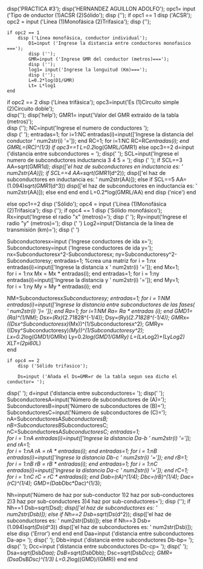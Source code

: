 disp('PRACTICA #3');
disp('HERNANDEZ AGUILLON ADOLFO');
opc1= input ('Tipo de onductor (1)ACSR (2)Sólido');
disp ('');
if opc1 == 1
    disp ('ACSR');
    opc2 = input ('Línea (1)Monofásica (2)Trifasica'); 
    disp ('');
   
    if opc2 == 1
        disp ('Línea monofásica, conductor individual');
            D1=input ('Ingrese la distancia entre conductores monofasico ===');
            disp ('');
            GMR=input ('Ingrese GMR del conductor (metros)===');
            disp ('');
            log1= input('Ingrese la longuitud (Km)===');
            disp (''); 
            L=0.2*log(D1/GMR)
            Lt= L*log1
    end
if opc2 == 2
        disp ('Línea trifásica');
        opc3=input('Es (1)Circuito simple (2)Circuito doble');  
        disp('');
            disp('help');
            GMR1= input('Valor del GMR extraído de la tabla (metros)');  
disp ('');
NC=input('Ingrese el numero de conductores  ');  
disp (' ');
entradas=1;
for i=1:NC
   entradas(i)=input(['Ingrese la distancia del conductor ' num2str(i) '=']); 
end
RC=1;
for i=1:NC
    RC=RC*entradas(i);
end
GMRL=(RC)^(1/3)
if opc3==1
L=0.2*log(GMRL/GMR1)
    else opc3==2
    d=input ('distancia entre subconductores = ');
    disp(' ');
    SCL=input('Ingrese el numero de subconductores inductancia 3 4 5 = ');
         disp (' ');
         if SCL==3
          AA=sqrt(GMR1*d);
    disp(['el haz de subconductores en inductancia es: ' num2str(AA)]);
    if SCL==4
        AA=sqrt(GMR1*(d^2));
        disp(['el haz de subconductores en inductancia es: ' num2str(AA)]);
    else 
        if SCL==5
            AA=(1.094)*sqrt(GMR1*(d^3))
            disp(['el haz de subconductores en inductancia es: ' num2str(AA)]);
        else 
        end
    end
         end
      L=0.2*log(GMRL/AA)
end
        disp ('nice')
end
 
 else  opc1==2
    disp ('Sólido');
     opc4 = input ('Línea (1)Monofásica (2)Trifasica'); 
    disp ('');
    if opc4 == 1
        disp ('Sólido monofásico');
Rx=input('Ingrese el radio "x" (metros)=');
disp (' ');
Ry=input('Ingrese el radio "y" (metros)=');
disp (' ')
Log2=input('Distancia de la línea de transmisión (km)=');
disp (' ')

Subconductoresx=input  ('Ingrese conductores de ida x=');
Subconductoresy=input  ('Ingrese conductores de ida y=');
nx=Subconductoresx^2-Subconductoresx;
ny=Subconductoresy^2-Subconductoresy;
 entradas=1;  %crea una matriz
for i = 1:nx
   entradas(i)=input(['Ingrese la distancia x ' num2str(i) '=']); 
end
     Mx=1;  
    for i = 1:nx
    Mx = Mx * entradas(i); 
    end
 entradas=1; 
for i = 1:ny
   entradas(i)=input(['Ingrese la distancia y ' num2str(i) '=']); 
end
     My=1;  
    for i = 1:ny
    My = My * entradas(i); 
    end
   
   
NM=Subconductoresx*Subconductoresy;
entradas=1;
for i = 1:NM
    entradas(i)=input(['Ingrese la distancia entre subconductores de las fases( ' num2str(i) ')= ']);
end
Ra=1;
for i=1:NM
    Ra= Ra * entradas (i);
end
GMD1=(Ra)^(1/NM);
Dsx=(Rx)*(2.71828^(-1/4));
Dsy=(Ry)*(2.71828^(-1/4));
GMRx=((Dsx^Subconductoresx)*(Mx))^(1/Subconductoresx^2);
GMRy=((Dsy^Subconductoresy)*(My))^(1/Subconductoresy^2);
Lx=0.2*log(GMD1/GMRx)
Ly=0.2*log(GMD1/GMRy)
L=(Lx*Log2)+(Ly*Log2)
XLT=(2*pi*60*L)   
        end

    if opc4 == 2
        disp ('Sólido trifasico');
        
        Ds=input ('Añada el Ds=GMR=r de la tabla segun sea dicho el conductor= ');
disp(' ');
d=input ('distancia entre subconductores= ');
disp(' ');
SubconductoresA=input('Número de subconductores de (A)=');
SubconductoresB=input('Número de subconductores de (B)=');
SubconductoresC=input('Número de subconductores de (C)=');
nA=SubconductoresA*SubconductoresB;
nB=SubconductoresB*SubconductoresC;
nC=SubconductoresA*SubconductoresC;
entradas=1;  
for i = 1:nA
   entradas(i)=input(['Ingrese la distancia Da-b ' num2str(i) '=']);
end
     rA=1;  
    for i = 1:nA
    rA = rA * entradas(i); 
    end
 entradas=1;
for i = 1:nB
   entradas(i)=input(['Ingrese la distancia Db-c ' num2str(i) '=']); 
end
     rB=1;  
    for i = 1:nB
    rB = rB * entradas(i); 
    end
 entradas=1;
 for i = 1:nC
   entradas(i)=input(['Ingrese la distancia Da-c ' num2str(i) '=']); 
end
     rC=1;  
    for i = 1:nC
    rC = rC * entradas(i); 
    end
Dab=(rA)^(1/4);
Dbc=(rB)^(1/4);
Dac=(rC)^(1/4);
GMD=(Dab*Dbc*Dac)^(1/3);

Nh=input('Número de haz por sub-conductor 1)2 haz por sub-conductores 2)3 haz por sub-conductores 3)4 haz por sub-conductores=');
disp ('');
if Nh==1
    Dsb=sqrt(Ds*d);
    disp(['el haz de subconductores es: ' num2str(Dsb)]);
else 
    if Nh==2
        Dsb=sqrt(Ds*(d^2));
        disp(['el haz de subconductores es: ' num2str(Dsb)]);
    else 
        if Nh==3
            Dsb=(1.094)*sqrt(Ds*(d^3))
            disp(['el haz de subconductores es: ' num2str(Dsb)]);
        else 
            disp ('Error')
        end
    end
end
Daa=input ('distancia entre subconductores Da-ap= ');
disp(' ');
Dbb=input ('distancia entre subconductores Db-bp= ');
disp(' ');
Dcc=input ('distancia entre subconductores Dc-cp= ');
disp(' ');
Dsa=sqrt(Dsb*Daa);
DsB=sqrt(Dsb*Dbb);
Dsc=sqrt(Dsb*Dcc);
GMR=(Dsa*DsB*Dsc)^(1/3)
L=0.2*log((GMD)/(GMR))
    end
    end
